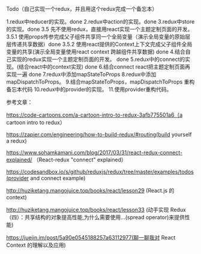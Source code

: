 Todo（自己实现一个redux，并且用这个redux完成一个备忘本）

1.redux中reducer的实现。done
2.redux中action的实现。done
3.redux中store的实现。done
3.5 先不使用redux，直接用react实现一个主题定制页面的开发。 
    3.5.1 使用props传参完成父子组件共享同一个全局变量（演示全局变量的原始层层传递共享数据）done
    3.5.2 使用react提供的Context上下文完成父子组件全局变量的共享(演示全局变量使用react context 跨越组件共享数据)  done
4.结合自己实现的redux实现一个主题定制页面的开发。 done
5.redux中的connect的实现。(结合react中的context实现) done
6.结合connect react把主题定制页面再实现一遍 done
7.redux中添加mapStateToProps
8.redux中添加mapDispatchToProps。
9.结合mapStateToProps，mapDispatchToProps 重构备忘本代码
10.redux中的provider的实现。
11.使用provider重构代码。


参考文章：

https://code-cartoons.com/a-cartoon-intro-to-redux-3afb775501a6（a cartoon intro to redux）

https://zapier.com/engineering/how-to-build-redux/#routing(build yourself a redux)

https://www.sohamkamani.com/blog/2017/03/31/react-redux-connect-explained/ （React-redux "connect" explained）

https://codesandbox.io/s/github/reduxjs/redux/tree/master/examples/todos(provider and connect example)

http://huziketang.mangojuice.top/books/react/lesson29 (React.js 的 context)

http://huziketang.mangojuice.top/books/react/lesson33 (动手实现 Redux（四）：共享结构的对象提高性能,为什么需要使用...(spread operator)来提供性能)

https://juejin.im/post/5a90e0545188257a63112977(聊一聊我对 React Context 的理解以及应用)